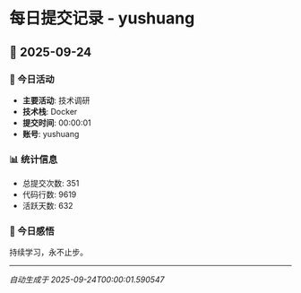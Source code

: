 # 每日提交记录 - yushuang

## 📅 2025-09-24

### 🎯 今日活动
- **主要活动**: 技术调研
- **技术栈**: Docker
- **提交时间**: 00:00:01
- **账号**: yushuang

### 📊 统计信息
- 总提交次数: 351
- 代码行数: 9619
- 活跃天数: 632

### 💭 今日感悟
持续学习，永不止步。

---
*自动生成于 2025-09-24T00:00:01.590547*
